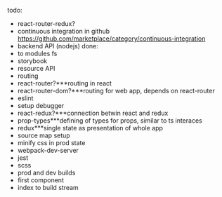 todo:
- react-router-redux?
- continuous integration in github https://github.com/marketplace/category/continuous-integration
- backend API (nodejs) 
done:
- to modules fs
- storybook
- resource API
- routing
- react-router?***routing in react
- react-router-dom?***routing for web app, depends on react-router
- eslint
- setup debugger
- react-redux?***connection betwin react and redux
- prop-types***defining of types for props, similar to ts interaces
- redux***single state as presentation of whole app
- source map setup
- minify css in prod state
- webpack-dev-server
- jest
- scss
- prod and dev builds
- first component
- index to build stream